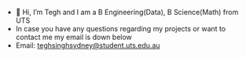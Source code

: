 - 👋 Hi, I’m Tegh and I am a B Engineering(Data), B Science(Math) from UTS 
- In case you have any questions regarding my projects or want to contact me my email is down below
- Email: teghsinghsydney@student.uts.edu.au

<!---
tegh04/tegh04 is a ✨ special ✨ repository because its `README.md` (this file) appears on your GitHub profile.
You can click the Preview link to take a look at your changes.
--->
